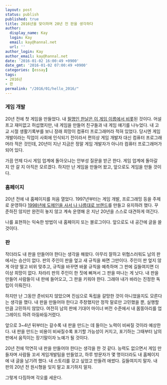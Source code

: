 ```yaml
---
layout: post
status: publish
published: true
title: 2016년을 맞이하며 20년 전 판을 생각하다
author:
  display_name: Kay
  login: Kay
  email: kay@hannal.net
  url: ''
author_login: Kay
author_email: kay@hannal.net
date: '2016-01-02 16:00:49 +0900'
date_gmt: '2016-01-02 07:00:49 +0900'
categories: [essay]
tags:
- 2016년
- 판
permalink: "/2016/01/hello_2016/"
---
```


### 게임 개발

20년 전에 첫 게임을 만들었다. 내 [필명인 한날은 이 게임 이름에서 비롯](http://blog.hannal.com/profile/)된 것이다. 어설프고 재미없고 허섭했지만, 내 게임을 만들어 친구들과 내 게임 얘기를 나누었다. 내 고교 시절 생활기록부를 보니 장래 희망이 컴퓨터 프로그래머라 적혀 있었다. 당시엔 게임 개발이라는 직업이 사회에 인식되기 전이라서 편의상 게임 개발자 대신 컴퓨터 프로그래머라 적은 것인데, 20년이 지난 지금은 정말 게임 개발자가 아니라 컴퓨터 프로그래머가 되어 있다.

가끔 언제 다시 게임 업계에 돌아오냐는 안부성 질문을 받곤 한다. 게임 업계에 돌아갈 지 안 갈 지 아직은 모르겠다. 하지만 난 게임을 만들어 왔고, 앞으로도 게임을 만들 것이다.

### 홈페이지

20년 전에 내 홈페이지를 처음 열었다. 1997년부터는 게임 개발, 프로그래밍 등을 주제로 운영하다 [1998년에 도메인을 사서 나 나름대로 브랜드](https://web.archive.org/web/19991012051013/http://dimanche.co.kr/index-kr.html)를 만들고 유지하려 했다. 꾸준하진 않지만 완전히 놓지 않고 계속 운영해 온 지난 20년을 스스로 대견하게 여긴다.

나를 표현하는 익숙한 방법이 내 홈페이지 또는 블로그이다. 앞으로도 내 공간에 글을 쓸 것이다.

### 판

작더라도 내 판을 만들어야 한다는 생각을 해왔다. 아무리 잘하고 위협스러워도 남의 판에서는 승산이 없다. 판의 주인이 판을 엎고 새 규칙을 짜면 그만이다. 주인이 판 엎지 않게 아양 떨고 비위 맞추고, 규칙을 바꾸면 바꿀 규칙을 예측하며 그 판에 길들여지면 더이상 희망이 없다. 차라리 판의 주인이 한 짓에 삐쳐서 그 판을 떠나는 게 낫다. 내 판을 만들어 사람들이 내 판에 들어오고, 그 판을 키워야 한다. 그래야 내가 바라는 진정한 독립이 이뤄진다.

하지만 난 그동안 준비되지 않았으며 진심으로 독립을 갈망한 것이 아니었을지도 모른다는 생각을 했다. 내 판을 만들어야 한다고 주창했지만 정작 말로만 고민했을 뿐, 실행할만큼 고민하지 않았다. 여전히 남의 판에 기대어 마이너 버전 수준에서 내 몸뚱아리를 업그레이드 하려 아둥바둥거렸다.

앞으로 3~4년 뒤부터는 갈수록 내 판을 만드는 데 들이는 노력이 비싸질 것이라 예상한다. 내 판을 만드는 비용이 비싸질수록 포기할 가능성이 커지고, 포기하는 그때부터 남의 판에서 움직이는 장기말이자 노예가 될 것이다.

20년 전에 막연히 내 판을 만들어야 한다는 생각을 한 것 같다. 능력도 없으면서 게임 만들자며 사람들 꼬셔 게임개발팀을 만들었고, 하루 방문자가 몇 명이더라도 내 홈페이지에 내 글을 남기려 했다. 내 스토리를 갖고 싶었고 만들려 애썼다. 길들여지지 말자. 내 판의 20년 전 원시형을 잊지 말고 포기하지 말자.

그렇게 다짐하며 각오를 세운다.
